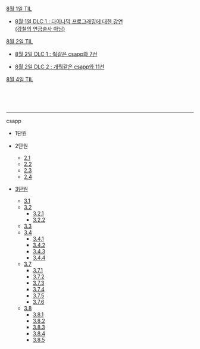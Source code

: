 [8월 1일 TIL](learn/08_1/TIL_0801.md)

- [8월 1일 DLC 1 : 다이나믹 프로그래밍에 대한 강연 <br>(강철의 연금술사 아님)](learn/08_1/TIL_0801+.md)

[8월 2일 TIL](learn/08_1/TIL_0802.md)

- [8월 2일 DLC 1 : 줙같은 csapp와 7선](learn/08_1/TIL_0802+.md)

- [8월 2일 DLC 2 : 개줙같은 csapp와 11선](learn/08_1/TIL_0802++.md)

[8월 4일 TIL](learn/08_1/TIL_0804.md)

<br><br><br>


___

csapp
- 1단원

- 2단원
    - [2.1](learn/TIL_0723.md)
    - [2.2](learn/TIL_0723+.md)
    - [2.3](learn/TIL_0722+.md)
    - [2.4](learn/TIL_0722++.md)
- [3단원](learn/TIL_0725.md)
    - [3.1](learn/TIL_0725.md)
    - [3.2](learn/TIL_0725.md)
        - [3.2.1](learn/TIL_0725.md)
        - [3.2.2](learn/TIL_0725++.md)
    - [3.3](learn/08_1/TIL_0802.md#csapp-33)
    - [3.4](learn/08_1/TIL_0802+.md#csapp-34)
        - [3.4.1](learn/08_1/TIL_0802+.md#csapp-341-피연산자-지정자)
        - [3.4.2](learn/08_1/TIL_0802+.md#csapp-342-데이터-이동-명령어)
        - [3.4.3](learn/08_1/TIL_0802+.md#343-데이터-이동-예제)
        - [3.4.4](learn/08_1/TIL_0802+.md#344-스택-데이터-푸시push-및-팝pop)
    - [3.7](learn/08_1/TIL_0802++.md)
        - [3.7.1](learn/08_1/TIL_0802++.md#371-런타임-스택)
        - [3.7.2](learn/08_1/TIL_0802++.md#372-제어-전달)
        - [3.7.3](learn/08_1/TIL_0802++.md#373-데이터-전달)
        - [3.7.4](learn/08_1/TIL_0802++.md#374-스택에-할당되는-지역-저장-공간)
        - [3.7.5](learn/08_1/TIL_0802++.md#375-레지스터에-저장되는-지역-데이터)
        - [3.7.6](learn/08_1/TIL_0802++.md#376-재귀-프로시저)
    - [3.8](learn/08_1/TIL_0804.md)
        - [3.8.1](learn/08_1/TIL_0804.md#381-기본원리)
        - [3.8.2](learn/08_1/TIL_0804.md#382-포인터-산술-연산)
        - [3.8.3](learn/08_1/TIL_0804.md#383-중첩-배열)
        - [3.8.4](learn/08_1/TIL_0804.md#384-고정-크기-배열)
        - [3.8.5](learn/08_1/TIL_0804.md#385-가변-크기-배열)